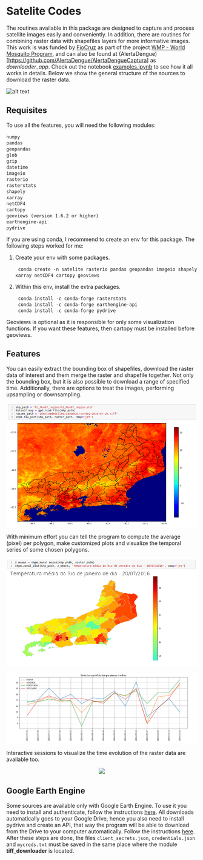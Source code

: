 # Satelite Codes

The routines available in this package are designed to capture and process satellite images easily and conveniently. In addition, there are routines for combining raster data with shapefiles layers for more informative images. This work is was funded by [FioCruz](https://portal.fiocruz.br/) as part of the project [WMP - World Mosquito Program](http://www.eliminatedengue.com/brasil), and can also be found at (AlertaDengue)[https://github.com/AlertaDengue/AlertaDengueCaptura] as *downloader_app*. Check out the notebook [examples.ipynb](https://github.com/felipebottega/Satellite-Codes/blob/master/examples.ipynb) to see how it all works in details. Below we show the general structure of the sources to download the raster data.

![alt text](https://github.com/felipebottega/Satellite-Codes/blob/master/readme_files/pic0.png)

## Requisites

To use all the features, you will need the following modules:

    numpy
    pandas
    geopandas
    glob
    gzip
    datetime
    imageio
    rasterio
    rasterstats
    shapely
    xarray
    netCDF4
    cartopy
    geoviews (version 1.6.2 or higher)
    earthengine-api
    pydrive
    
If you are using conda, I recommend to create an env for this package. The following steps worked for me:

1) Create your env with some packages.

        conda create -n satelite rasterio pandas geopandas imageio shapely xarray netCDF4 cartopy geoviews

2) Within this env, install the extra packages.

        conda install -c conda-forge rasterstats   
        conda install -c conda-forge earthengine-api
        conda install -c conda-forge pydrive
   
Geoviews is optional as it is responsible for only some visualization functions. If you want these features, then cartopy must be installed before geoviews. 

## Features

You can easily extract the bounding box of shapefiles, download the raster data of interest and them merge the raster and shapefile together. Not only the bounding box, but it is also possible to download a range of specified time. Additionally, there are options to treat the images, performing upsampling or downsampling.  

![alt text](readme_files/pic1.png)

With minimum effort you can tell the program to compute the average (pixel) per polygon, make customized plots and visualize the temporal series of some chosen polygons.

![alt text](readme_files/pic2.png)

![alt text](readme_files/pic3.png)

Interactive sessions to visualize the time evolution of the raster data are available too. 

<p align="center">
  <img src="https://github.com/felipebottega/Satellite-Codes/blob/master/readme_files/demo.gif">
</p>

## Google Earth Engine

Some sources are available only with Google Earth Engine. To use it you need to install and authenticate, follow the instructions [here](https://developers.google.com/earth-engine/python_install-conda.html). All downloads automatically goes to your Google Drive, hence you also need to install pydrive and create an API, that way the program will be able to download from the Drive to your computer automatically. Follow the instructions [here](https://pythonhosted.org/PyDrive/quickstart.html). After these steps are done, the files `client_secrets.json`, `credentials.json` and `mycreds.txt` must be saved in the same place where the module **tiff_downloader** is located.   
